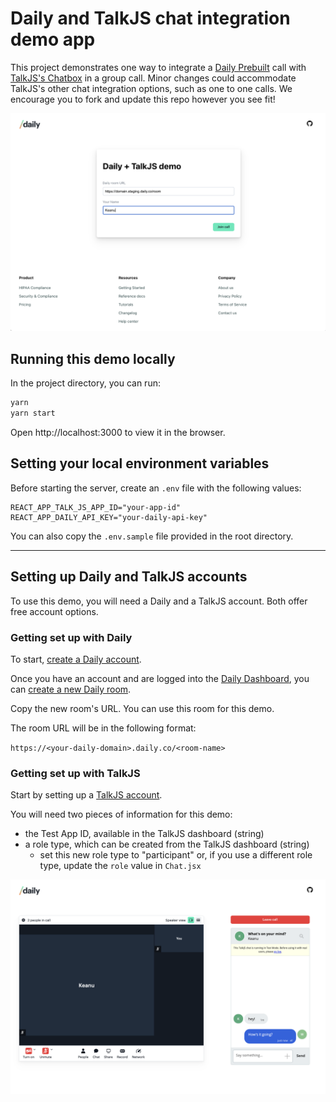 # Daily and TalkJS chat integration demo app

This project demonstrates one way to integrate a [Daily Prebuilt](https://daily.co/prebuilt) call with [TalkJS's Chatbox](https://talkjs.com/docs/Reference/JavaScript_Chat_SDK/Chatbox/) in a group call. Minor changes could accommodate TalkJS's other chat integration options, such as one to one calls. We encourage you to fork and update this repo however you see fit!

<img src="demo1.png" alt="Join form">

## Running this demo locally

In the project directory, you can run:

```bash
yarn
yarn start
```

Open http://localhost:3000 to view it in the browser.

## Setting your local environment variables

Before starting the server, create an `.env` file with the following values:

```
REACT_APP_TALK_JS_APP_ID="your-app-id"
REACT_APP_DAILY_API_KEY="your-daily-api-key"
```

You can also copy the `.env.sample` file provided in the root directory.

---

## Setting up Daily and TalkJS accounts

To use this demo, you will need a Daily and a TalkJS account. Both offer free account options.

### Getting set up with Daily

To start, [create a Daily account](https://dashboard.daily.co/signup).

Once you have an account and are logged into the [Daily Dashboard](https://dashboard.daily.co), you can [create a new Daily room](https://dashboard.daily.co/rooms/create).

Copy the new room's URL. You can use this room for this demo.

The room URL will be in the following format:

`https://<your-daily-domain>.daily.co/<room-name>`

### Getting set up with TalkJS

Start by setting up a [TalkJS account](https://talkjs.com/dashboard/login).

You will need two pieces of information for this demo:

- the Test App ID, available in the TalkJS dashboard (string)
- a role type, which can be created from the TalkJS dashboard (string)
  - set this new role type to "participant" or, if you use a different role type, update the `role` value in `Chat.jsx`

<img src="demo2.png" alt="Call UI with TalkJS chat">
